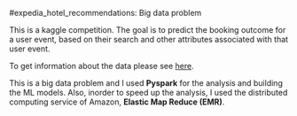 #expedia_hotel_recommendations: Big data problem

This is a kaggle competition. The goal is to predict the booking outcome for a user event, based on their search and other attributes associated with that user event. 

To get information about the data please see [here](<https://www.kaggle.com/c/expedia-hotel-recommendations/data>).

This is a big data problem and I used **Pyspark** for the analysis and building the ML models. Also, inorder to speed up the analysis, I used the distributed computing service of Amazon, **Elastic Map Reduce (EMR)**.

